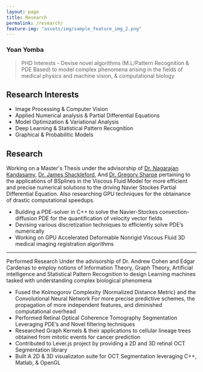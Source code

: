 ```yaml
---
layout: page
title: Research
permalink: /research/
feature-img: "assets/img/sample_feature_img_2.png"
---
```

### Yoan Yomba 

> PHD Interests - Devise novel algorithms (M.L/Pattern Recognition & PDE Based) to model complex phenomena arising in the fields of medical physics and machine vision, & computational biology

## Research Interests
- Image Processing & Computer Vision
- Applied Numerical analysis & Partial Differential Equations
- Model Optimization & Variational Analysis
- Deep Learning & Statistical Pattern Recognition 
- Graphical & Probabilitic Models

## Research
Working on a Master's Thesis under the advisorship of [Dr. Nagarajan Kandasamy](https://www.google.com), [Dr. James Shackleford](https://www.google.com), And [Dr. Gregory Sharpe](https://www.google.com) pertaining to the applications of BSplines in the Viscous Fluid Model for more efficient and precise numerical solutions to the driving Navier Stockes Partial Differential Equation. Also researching GPU techniques for the obtainance of drastic computational speedups.

- Building a PDE-solver in C++ to solve the Navier-Stockes convection-diffusion PDE for the quantification of velocity vector fields 
- Devising various discretization techniques to efficiently solve PDE’s numerically
- Working on GPU Accelerated Deformable Nonrigid Viscous Fluid 3D medical imaging registration algorithms

***
Performed Research Under the advisorship of Dr. Andrew Cohen and Edgar Cardenas to employ notions of Information Theory, Graph Theory, Artificial intelligence and Statistical Pattern Recognition to design Learning machines tasked with understanding complex biological phenomena
- Fused the Kolmogorov Complexity (Normalized Distance Metric) and the Convolutional Neural Network For more precise predictive schemes, the propagation of more independent features, and diminished computational overhead
- Performed Retinal Optical Coherence Tomography Segmentation Leveraging PDE’s and Novel filtering techniques
- Researched Graph Kernels & their applications to cellular lineage trees obtained from mitotic events for cancer prediction
- Contributed to Lever.js project by providing a 2D and 3D retinal OCT Segmentation library
- Built A 2D & 3D visualizaton suite for OCT Segmentation leveraging C++,
  Matlab, & OpenGL

